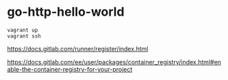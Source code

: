 # go-http-hello-world

```
vagrant up
vagrant ssh
```
https://docs.gitlab.com/runner/register/index.html

https://docs.gitlab.com/ee/user/packages/container_registry/index.html#enable-the-container-registry-for-your-project
